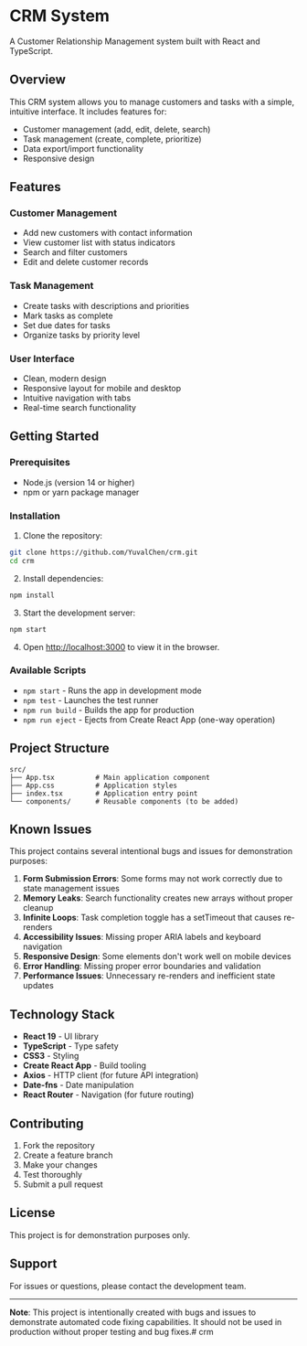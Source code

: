 # CRM System

A Customer Relationship Management system built with React and TypeScript.

## Overview

This CRM system allows you to manage customers and tasks with a simple, intuitive interface. It includes features for:

- Customer management (add, edit, delete, search)
- Task management (create, complete, prioritize)
- Data export/import functionality
- Responsive design

## Features

### Customer Management
- Add new customers with contact information
- View customer list with status indicators
- Search and filter customers
- Edit and delete customer records

### Task Management
- Create tasks with descriptions and priorities
- Mark tasks as complete
- Set due dates for tasks
- Organize tasks by priority level

### User Interface
- Clean, modern design
- Responsive layout for mobile and desktop
- Intuitive navigation with tabs
- Real-time search functionality

## Getting Started

### Prerequisites
- Node.js (version 14 or higher)
- npm or yarn package manager

### Installation

1. Clone the repository:
```bash
git clone https://github.com/YuvalChen/crm.git
cd crm
```

2. Install dependencies:
```bash
npm install
```

3. Start the development server:
```bash
npm start
```

4. Open [http://localhost:3000](http://localhost:3000) to view it in the browser.

### Available Scripts

- `npm start` - Runs the app in development mode
- `npm test` - Launches the test runner
- `npm run build` - Builds the app for production
- `npm run eject` - Ejects from Create React App (one-way operation)

## Project Structure

```
src/
├── App.tsx          # Main application component
├── App.css          # Application styles
├── index.tsx        # Application entry point
└── components/      # Reusable components (to be added)
```

## Known Issues

This project contains several intentional bugs and issues for demonstration purposes:

1. **Form Submission Errors**: Some forms may not work correctly due to state management issues
2. **Memory Leaks**: Search functionality creates new arrays without proper cleanup
3. **Infinite Loops**: Task completion toggle has a setTimeout that causes re-renders
4. **Accessibility Issues**: Missing proper ARIA labels and keyboard navigation
5. **Responsive Design**: Some elements don't work well on mobile devices
6. **Error Handling**: Missing proper error boundaries and validation
7. **Performance Issues**: Unnecessary re-renders and inefficient state updates

## Technology Stack

- **React 19** - UI library
- **TypeScript** - Type safety
- **CSS3** - Styling
- **Create React App** - Build tooling
- **Axios** - HTTP client (for future API integration)
- **Date-fns** - Date manipulation
- **React Router** - Navigation (for future routing)

## Contributing

1. Fork the repository
2. Create a feature branch
3. Make your changes
4. Test thoroughly
5. Submit a pull request

## License

This project is for demonstration purposes only.

## Support

For issues or questions, please contact the development team.

---

**Note**: This project is intentionally created with bugs and issues to demonstrate automated code fixing capabilities. It should not be used in production without proper testing and bug fixes.# crm

